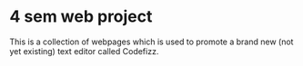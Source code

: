 # 4 sem web project
This is a collection of webpages which is used to promote a brand new (not yet existing) text editor called Codefizz.
